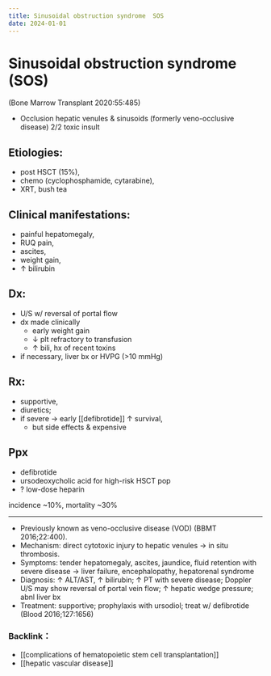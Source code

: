 ```yaml
---
title: Sinusoidal obstruction syndrome  SOS
date: 2024-01-01
---
```

# Sinusoidal obstruction syndrome (SOS)

(Bone Marrow Transplant 2020:55:485)

* Occlusion hepatic venules & sinusoids (formerly veno-occlusive disease) 2/2 toxic insult

## Etiologies:
* post HSCT (15%),
* chemo (cyclophosphamide, cytarabine),
* XRT, bush tea

## Clinical manifestations:
* painful hepatomegaly,
* RUQ pain,
* ascites,
* weight gain,
* ↑ bilirubin


## Dx:
* U/S w/ reversal of portal flow
* dx made clinically
	* early weight gain
	* ↓ plt refractory to transfusion
	* ↑ bili, hx of recent toxins
* if necessary, liver bx or HVPG (>10 mmHg)

## Rx:
* supportive,
* diuretics;
* if severe → early [[defibrotide]] ↑ survival,
	* but side effects & expensive

## Ppx
* defibrotide
* ursodeoxycholic acid for high-risk HSCT pop
* ? low-dose heparin

incidence ~10%, mortality ~30%

---

* Previously known as veno-occlusive disease (VOD) (BBMT 2016;22:400).
* Mechanism: direct cytotoxic injury to hepatic venules → in situ thrombosis.
* Symptoms: tender hepatomegaly, ascites, jaundice, fluid retention with severe disease → liver failure, encephalopathy, hepatorenal syndrome
* Diagnosis: ↑ ALT/AST, ↑ bilirubin; ↑ PT with severe disease; Doppler U/S may show reversal of portal vein flow; ↑ hepatic wedge pressure; abnl liver bx
* Treatment: supportive; prophylaxis with ursodiol; treat w/ defibrotide (Blood 2016;127:1656)


### Backlink：

- [[complications of hematopoietic stem cell transplantation]]
- [[hepatic vascular disease]]

